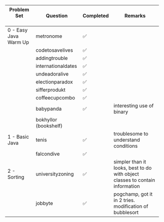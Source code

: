 <table>
<thead>
  <tr>
    <th>Problem Set<br><br></th>
    <th>Question</th>
    <th>Completed</th>
    <th>Remarks</th>
  </tr>
</thead>
<tbody>
  <tr>
    <td>0 - Easy Java Warm Up</td>
    <td>metronome</td>
    <td>✅</td>
    <td></td>
  </tr>
  <tr>
    <td></td>
    <td>codetosavelives</td>
    <td>✅</td>
    <td></td>
  </tr>
  <tr>
    <td></td>
    <td>addingtrouble</td>
    <td>✅</td>
    <td></td>
  </tr>
  <tr>
    <td></td>
    <td>internationaldates</td>
    <td>✅</td>
    <td></td>
  </tr>
  <tr>
    <td></td>
    <td>undeadoralive</td>
    <td>✅</td>
    <td></td>
  </tr>
  <tr>
    <td></td>
    <td>electionparadox</td>
    <td>✅</td>
    <td></td>
  </tr>
  <tr>
    <td></td>
    <td>sifferprodukt</td>
    <td>✅</td>
    <td></td>
  </tr>
  <tr>
    <td></td>
    <td>coffeecupcombo</td>
    <td>✅</td>
    <td></td>
  </tr>
  <tr>
    <td></td>
    <td>babypanda</td>
    <td>✅</td>
    <td>interesting use of binary<br></td>
  </tr>
  <tr>
    <td></td>
    <td>bokhyllor (bookshelf)</td>
    <td></td>
    <td></td>
  </tr>
  <tr>
    <td>1 - Basic Java</td>
    <td>tenis</td>
    <td>✅</td>
    <td>troublesome to understand conditions</td>
  </tr>
  <tr>
    <td></td>
    <td>falcondive</td>
    <td>✅</td>
    <td></td>
  </tr>
  <tr>
    <td>2 - Sorting</td>
    <td>universityzoning</td>
    <td>✅</td>
    <td>simpler than it looks, best to do with object classes to contain information</td>
  </tr>
  <tr>
    <td></td>
    <td>jobbyte</td>
    <td>✅</td>
    <td>pogchamp, got it in 2 tries.<br>modification of bubblesort<br></td>
  </tr>
</tbody>
</table>
